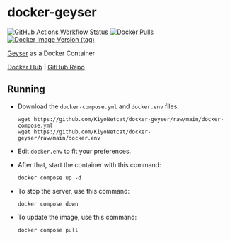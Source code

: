 # docker-geyser
[![GitHub Actions Workflow Status](https://img.shields.io/github/actions/workflow/status/KiyoNetcat/docker-geyser/docker-ci.yml)](https://github.com/KiyoNetcat/docker-geyser/actions/workflows/docker-ci.yml)
[![Docker Pulls](https://img.shields.io/docker/pulls/roblkyogre/docker-geyser)](https://hub.docker.com/r/roblkyogre/docker-geyser)
[![Docker Image Version (tag)](https://img.shields.io/docker/v/roblkyogre/docker-geyser/latest)](https://hub.docker.com/r/roblkyogre/docker-geyser/tags)

[Geyser](https://geysermc.org/) as a Docker Container

[Docker Hub](https://hub.docker.com/r/roblkyogre/docker-geyser/) | [GitHub Repo](https://github.com/KiyoNetcat/docker-geyser/)

## Running

- Download the `docker-compose.yml` and `docker.env` files:
  ```
  wget https://github.com/KiyoNetcat/docker-geyser/raw/main/docker-compose.yml
  wget https://github.com/KiyoNetcat/docker-geyser/raw/main/docker.env
  ```

- Edit `docker.env` to fit your preferences.

- After that, start the container with this command:
  ```
  docker compose up -d
  ```

- To stop the server, use this command:
  ```
  docker compose down
  ```

- To update the image, use this command:
  ```
  docker compose pull
  ```
